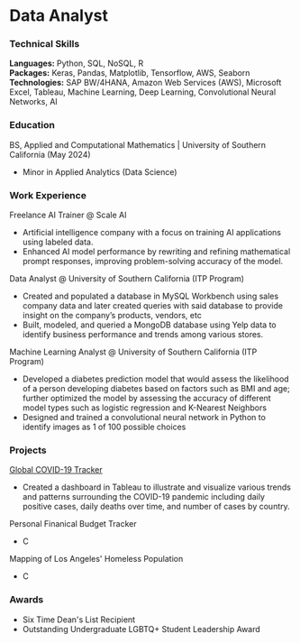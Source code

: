 # Data Analyst

### Technical Skills 
**Languages:** Python, SQL, NoSQL, R  
**Packages:** Keras, Pandas, Matplotlib, Tensorflow, AWS, Seaborn  
**Technologies:** SAP BW/4HANA, Amazon Web Services (AWS), Microsoft Excel, Tableau, Machine Learning, Deep Learning, Convolutional Neural Networks, AI  

### Education
BS, Applied and Computational Mathematics | University of Southern California (May 2024)
- Minor in Applied Analytics (Data Science)

### Work Experience 

Freelance AI Trainer @ Scale AI
- Artificial intelligence company with a focus on training AI applications using labeled data.
- Enhanced AI model performance by rewriting and refining mathematical prompt responses, improving problem-solving accuracy of the model.

Data Analyst @ University of Southern California (ITP Program)
- Created and populated a database in MySQL Workbench using sales company data and later created queries with said database to provide insight on the company’s products, vendors, etc
- Built, modeled, and queried a MongoDB database using Yelp data to identify business performance and trends among various stores.

Machine Learning Analyst @ University of Southern California (ITP Program)
- Developed a diabetes prediction model that would assess the likelihood of a person developing diabetes based on factors such as BMI and age; further optimized the model by assessing the accuracy of different model types such as logistic regression and K-Nearest Neighbors 
- Designed and trained a convolutional neural network in Python to identify images as 1 of 100 possible choices 

### Projects

[Global COVID-19 Tracker](assets/img/GlobalCovid19Dash.png)
- Created a dashboard in Tableau to illustrate and visualize various trends and patterns surrounding the COVID-19 pandemic including daily positive cases, daily deaths over time, and number of cases by country.

Personal Finanical Budget Tracker
- C

Mapping of Los Angeles' Homeless Population
- C

### Awards

- Six Time Dean's List Recipient
- Outstanding Undergraduate LGBTQ+ Student Leadership Award
